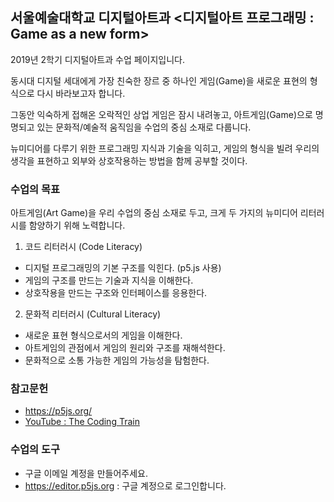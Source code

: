 ## 서울예술대학교 디지털아트과 <디지털아트 프로그래밍 : Game as a new form>

2019년 2학기 디지털아트과 수업 페이지입니다.

동시대 디지털 세대에게 가장 친숙한 장르 중 하나인 게임(Game)을  새로운 표현의 형식으로 다시 바라보고자 합니다.

그동안 익숙하게 접해온 오락적인 상업 게임은 잠시 내려놓고,
아트게임(Game)으로 명명되고 있는 문화적/예술적 움직임을 수업의 중심 소재로 다룹니다.

뉴미디어를 다루기 위한 프로그래밍 지식과 기술을 익히고,
게임의 형식을 빌려 우리의 생각을 표현하고 외부와 상호작용하는 방법을 함께 공부할 것이다.

### 수업의 목표

아트게임(Art Game)을 우리 수업의 중심 소재로 두고, 크게 두 가지의 뉴미디어 리터러시를 함양하기 위해 노력합니다.

1. 코드 리터러시 (Code Literacy)
 - 디지털 프로그래밍의 기본 구조를 익힌다. (p5.js 사용)
 - 게임의 구조를 만드는 기술과 지식을 이해한다.
 - 상호작용을 만드는 구조와 인터페이스를 응용한다.

2. 문화적 리터러시 (Cultural Literacy)
 - 새로운 표현 형식으로서의 게임을 이해한다.
 - 아트게임의 관점에서 게임의 원리와 구조를 재해석한다.
 - 문화적으로 소통 가능한 게임의 가능성을 탐험한다.


### 참고문헌
 * https://p5js.org/
 * [YouTube : The Coding Train](https://www.youtube.com/user/shiffman)


### 수업의 도구
 * 구글 이메일 계정을 만들어주세요.
 * https://editor.p5js.org : 구글 계정으로 로그인합니다.
